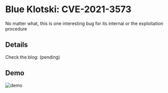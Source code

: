 # Blue Klotski: CVE-2021-3573

No matter what, this is one interesting bug for its internal or the exploitation procedure

## Details

Check the blog: (pending)

## Demo

![demo](https://postimg.cc/Z9VNRzYq)
